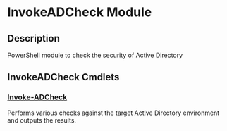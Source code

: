 ﻿---
Module Name: InvokeADCheck
Module Guid: 0f4009c1-dc52-4f4a-b876-01bff266dd19
Download Help Link: https://github.com/sensepost/InvokeADCheck/release/InvokeADCheck/docs/InvokeADCheck.md
Help Version: 0.0.1
Locale: en-US
---

# InvokeADCheck Module
## Description
PowerShell module to check the security of Active Directory

## InvokeADCheck Cmdlets
### [Invoke-ADCheck](Invoke-ADCheck.md)
Performs various checks against the target Active Directory environment and outputs the results.


